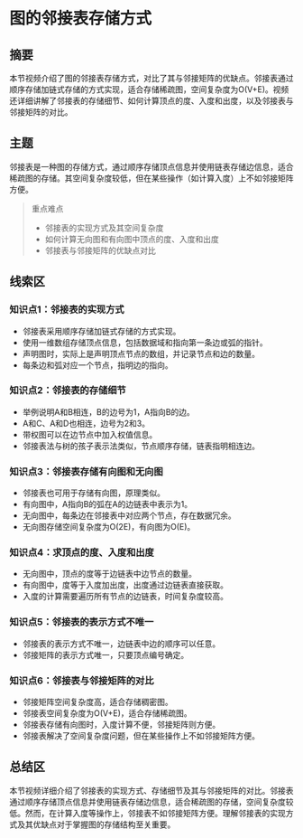 # 图的邻接表存储方式

## 摘要

本节视频介绍了图的邻接表存储方式，对比了其与邻接矩阵的优缺点。邻接表通过顺序存储加链式存储的方式实现，适合存储稀疏图，空间复杂度为O(V+E)。视频还详细讲解了邻接表的存储细节、如何计算顶点的度、入度和出度，以及邻接表与邻接矩阵的对比。

## 主题

邻接表是一种图的存储方式，通过顺序存储顶点信息并使用链表存储边信息，适合稀疏图的存储。其空间复杂度较低，但在某些操作（如计算入度）上不如邻接矩阵方便。

> 重点难点
>
> - 邻接表的实现方式及其空间复杂度
> - 如何计算无向图和有向图中顶点的度、入度和出度
> - 邻接表与邻接矩阵的优缺点对比

## 线索区

### 知识点1：邻接表的实现方式
- 邻接表采用顺序存储加链式存储的方式实现。
- 使用一维数组存储顶点信息，包括数据域和指向第一条边或弧的指针。
- 声明图时，实际上是声明顶点节点的数组，并记录节点和边的数量。
- 每条边和弧对应一个节点，指明边的指向。

### 知识点2：邻接表的存储细节
- 举例说明A和B相连，B的边号为1，A指向B的边。
- A和C、A和D也相连，边号为2和3。
- 带权图可以在边节点中加入权值信息。
- 邻接表法与树的孩子表示法类似，节点顺序存储，链表指明相连边。

### 知识点3：邻接表存储有向图和无向图
- 邻接表也可用于存储有向图，原理类似。
- 有向图中，A指向B的弧在A的边链表中表示为1。
- 无向图中，每条边在邻接表中对应两个节点，存在数据冗余。
- 无向图存储空间复杂度为O(2E)，有向图为O(E)。

### 知识点4：求顶点的度、入度和出度
- 无向图中，顶点的度等于边链表中边节点的数量。
- 有向图中，度等于入度加出度，出度通过边链表直接获取。
- 入度的计算需要遍历所有节点的边链表，时间复杂度较高。

### 知识点5：邻接表的表示方式不唯一
- 邻接表的表示方式不唯一，边链表中边的顺序可以任意。
- 邻接矩阵的表示方式唯一，只要顶点编号确定。

### 知识点6：邻接表与邻接矩阵的对比
- 邻接矩阵空间复杂度高，适合存储稠密图。
- 邻接表空间复杂度为O(V+E)，适合存储稀疏图。
- 邻接表存储有向图时，入度计算不便，邻接矩阵则方便。
- 邻接表解决了空间复杂度问题，但在某些操作上不如邻接矩阵方便。

## 总结区

本节视频详细介绍了邻接表的实现方式、存储细节及其与邻接矩阵的对比。邻接表通过顺序存储顶点信息并使用链表存储边信息，适合稀疏图的存储，空间复杂度较低。然而，在计算入度等操作上，邻接表不如邻接矩阵方便。理解邻接表的实现方式及其优缺点对于掌握图的存储结构至关重要。